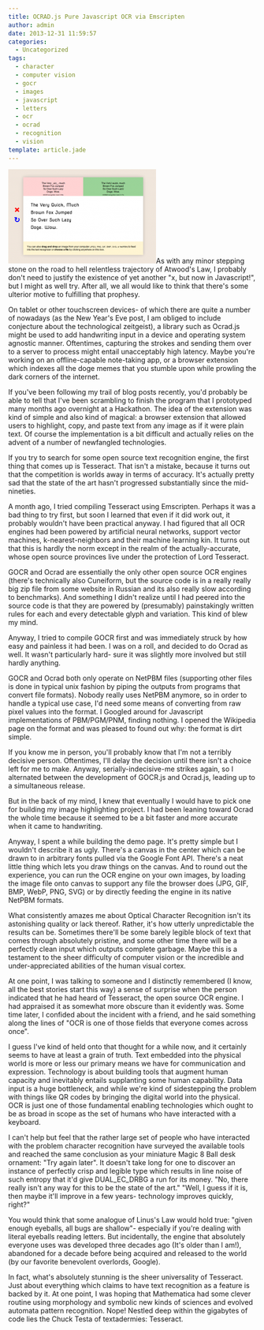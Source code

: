 ```yaml
---
title: OCRAD.js Pure Javascript OCR via Emscripten
author: admin
date: 2013-12-31 11:59:57
categories:
  - Uncategorized
tags: 
  - character
  - computer vision
  - gocr
  - images
  - javascript
  - letters
  - ocr
  - ocrad
  - recognition
  - vision
template: article.jade
---
```


[![doge](doge-300x191.png)](doge.png)As with any minor stepping stone on the road to hell relentless trajectory of 	<link />Atwood's Law, I probably don't need to justify the existence of yet another "x, but now in Javascript!", but I might as well try. After all, we all would like to think that there's some ulterior motive to fulfilling that prophesy.

On tablet or other touchscreen devices- of which there are quite a number of nowadays (as the New Year's Eve post, I am obliged to include conjecture about the technological zeitgeist), a library such as Ocrad.js might be used to add handwriting input in a device and operating system agnostic manner. Oftentimes, capturing the strokes and sending them over to a server to process might entail unacceptably high latency. Maybe you're working on an offline-capable note-taking app, or a browser extension which indexes all the doge memes that you stumble upon while prowling the dark corners of the internet.

If you've been following my trail of blog posts recently, you'd probably be able to tell that I've been scrambling to finish the program that I prototyped many months ago overnight at a Hackathon. The idea of the extension was kind of simple and also kind of magical: a browser extension that allowed users to highlight, copy, and paste text from any image as if it were plain text. Of course the implementation is a bit difficult and actually relies on the advent of a number of newfangled technologies.

If you try to search for some open source text recognition engine, the first thing that comes up is Tesseract. That isn't a mistake, because it turns out that the competition is worlds away in terms of accuracy. It's actually pretty sad that the state of the art hasn't progressed substantially since the mid-nineties.

A month ago, I tried compiling Tesseract using Emscripten. Perhaps it was a bad thing to try first, but soon I learned that even if it did work out, it probably wouldn't have been practical anyway. I had figured that all OCR engines had been powered by artificial neural networks, support vector machines, k-nearest-neighbors and their machine learning kin. It turns out that this is hardly the norm except in the realm of the actually-accurate, whose open source provinces live under the protection of Lord Tesseract.

GOCR and Ocrad are essentially the only other open source OCR engines (there's technically also Cuneiform, but the source code is in a really really big zip file from some website in Russian and its also really slow according to benchmarks). And something I didn't realize until I had peered into the source code is that they are powered by (presumably) painstakingly written rules for each and every detectable glyph and variation. This kind of blew my mind.

Anyway, I tried to compile GOCR first and was immediately struck by how easy and painless it had been. I was on a roll, and decided to do Ocrad as well. It wasn't particularly hard- sure it was slightly more involved but still hardly anything.

GOCR and Ocrad both only operate on NetPBM files (supporting other files is done in typical unix fashion by piping the outputs from programs that convert file formats). Nobody really uses NetPBM anymore, so in order to handle a typical use case, I'd need some means of converting from raw pixel values into the format. I Googled around for Javascript implementations of PBM/PGM/PNM, finding nothing. I opened the Wikipedia page on the format and was pleased to found out why: the format is dirt simple.

If you know me in person, you'll probably know that I'm not a terribly decisive person. Oftentimes, I'll delay the decision until there isn't a choice left for me to make. Anyway, serially-indecisive-me strikes again, so I alternated between the development of GOCR.js and Ocrad.js, leading up to a simultaneous release.

But in the back of my mind, I knew that eventually I would have to pick one for building my image highlighting project. I had been leaning toward Ocrad the whole time because it seemed to be a bit faster and more accurate when it came to handwriting.

Anyway, I spent a while building the demo page. It's pretty simple but I wouldn't describe it as ugly. There's a canvas in the center which can be drawn to in arbitrary fonts pulled via the Google Font API. There's a neat little thing which lets you draw things on the canvas. And to round out the experience, you can run the OCR engine on your own images, by loading the image file onto canvas to support any file the browser does (JPG, GIF, BMP, WebP, PNG, SVG) or by directly feeding the engine in its native NetPBM formats.

What consistently amazes me about Optical Character Recognition isn't its astonishing quality or lack thereof. Rather, it's how utterly unpredictable the results can be. Sometimes there'll be some barely legible block of text that comes through absolutely pristine, and some other time there will be a perfectly clean input which outputs complete garbage. Maybe this is a testament to the sheer difficulty of computer vision or the incredible and under-appreciated abilities of the human visual cortex.

At one point, I was talking to someone and I distinctly remembered (I know, all the best stories start this way) a sense of surprise when the person indicated that he had heard of Tesseract, the open source OCR engine. I had appraised it as somewhat more obscure than it evidently was. Some time later, I confided about the incident with a friend, and he said something along the lines of "OCR is one of those fields that everyone comes across once".

I guess I've kind of held onto that thought for a while now, and it certainly seems to have at least a grain of truth. Text embedded into the physical world is more or less our primary means we have for communication and expression. Technology is about building tools that augment human capacity and inevitably entails supplanting some human capability. Data input is a huge bottleneck, and while we're kind of sidestepping the problem with things like QR codes by bringing the digital world into the physical. OCR is just one of those fundamental enabling technologies which ought to be as broad in scope as the set of humans who have interacted with a keyboard.

I can't help but feel that the rather large set of people who have interacted with the problem character recognition have surveyed the available tools and reached the same conclusion as your miniature Magic 8 Ball desk ornament: "Try again later". It doesn't take long for one to discover an instance of perfectly crisp and legible type which results in line noise of such entropy that it'd give DUAL_EC_DRBG a run for its money. "No, there really isn't any way for this to be the state of the art." "Well, I guess if it is, then maybe it'll improve in a few years- technology improves quickly, right?"

You would think that some analogue of Linus's Law would hold true: "given enough eyeballs, all bugs are shallow"- especially if you're dealing with literal eyeballs reading letters. But incidentally, the engine that absolutely everyone uses was developed three decades ago (It's older than I am!), abandoned for a decade before being acquired and released to the world (by our favorite benevolent overlords, Google).

In fact, what's absolutely stunning is the sheer universality of Tesseract. Just about everything which claims to have text recognition as a feature is backed by it. At one point, I was hoping that Mathematica had some clever routine using morphology and symbolic new kinds of sciences and evolved automata pattern recognition. Nope! Nestled deep within the gigabytes of code lies the Chuck Testa of textadermies: Tesseract.
